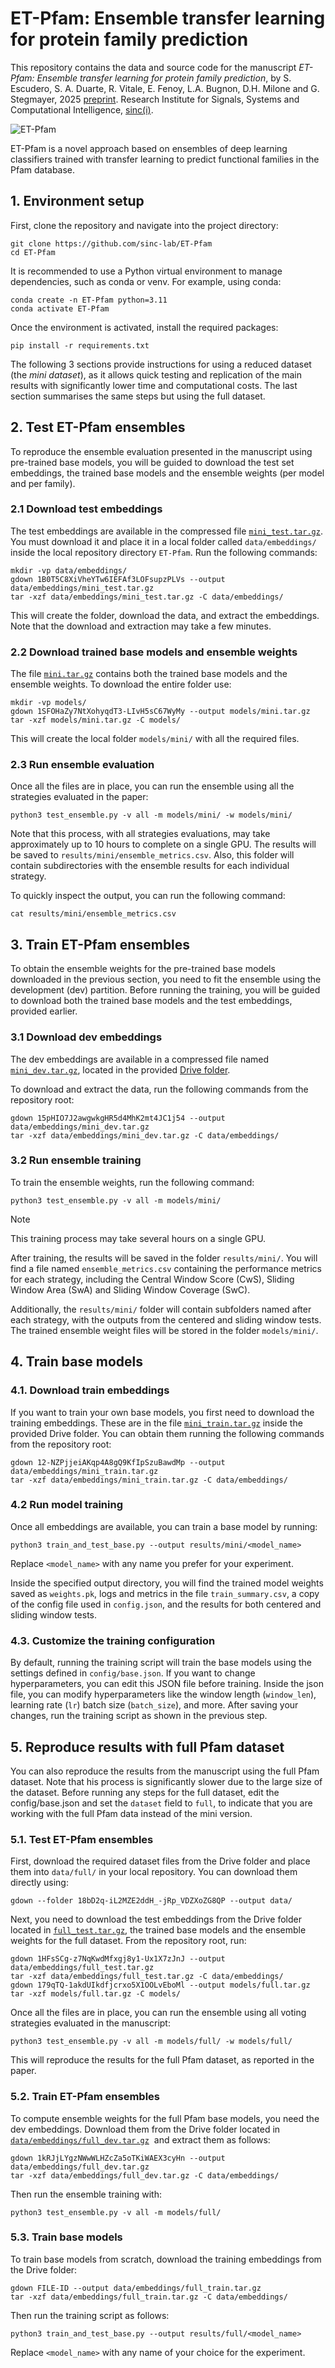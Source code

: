 # ET-Pfam: Ensemble transfer learning for protein family prediction

This repository contains the data and source code for the manuscript *ET-Pfam: Ensemble transfer learning for protein family prediction*, by S. Escudero, S. A. Duarte, R. Vitale, E. Fenoy, L.A. Bugnon, D.H. Milone and G. Stegmayer, 2025 [preprint](add_link_here). Research Institute for Signals, Systems and Computational Intelligence, [sinc(i)](https://sinc.unl.edu.ar/).

![ET-Pfam](ET-Pfam.png)

ET-Pfam is a novel approach based on ensembles of deep learning classifiers trained with transfer learning to predict functional families in the Pfam database. 

## 1. Environment setup

First, clone the repository and navigate into the project directory:

```
git clone https://github.com/sinc-lab/ET-Pfam
cd ET-Pfam
```

It is recommended to use a Python virtual environment to manage dependencies, such as conda or venv. For example, using conda:

```
conda create -n ET-Pfam python=3.11
conda activate ET-Pfam
```

Once the environment is activated, install the required packages:

```
pip install -r requirements.txt
```

The following 3 sections provide instructions for using a reduced dataset (the *mini dataset*), as it allows quick testing and replication of the main results with significantly lower time and computational costs. The last section summarises the same steps but using the full dataset.

## 2. Test ET-Pfam ensembles

To reproduce the ensemble evaluation presented in the manuscript using pre-trained base models, you will be guided to download the test set embeddings, the trained base models and the ensemble weights (per model and per family).

### 2.1 Download test embeddings

The test embeddings are available in the compressed file [`mini_test.tar.gz`](https://drive.google.com/file/d/1B0T5C8XiVheYTw6IEFAf3LOFsupzPLVs/view?usp=drive_link). You must download it and place it in a local folder called `data/embeddings/` inside the local repository directory `ET-Pfam`. Run the following commands:

```
mkdir -vp data/embeddings/ 
gdown 1B0T5C8XiVheYTw6IEFAf3LOFsupzPLVs --output data/embeddings/mini_test.tar.gz
tar -xzf data/embeddings/mini_test.tar.gz -C data/embeddings/
```

This will create the folder, download the data, and extract the embeddings. Note that the download and extraction may take a few minutes.

### 2.2 Download trained base models and ensemble weights

The file [`mini.tar.gz`](https://drive.google.com/file/d/1SFOHaZy7NtXohyqdT3-LIvH5sC67WyMy/view?usp=drive_link) contains both the trained base models and the ensemble weights. To download the entire folder use:

```
mkdir -vp models/
gdown 1SFOHaZy7NtXohyqdT3-LIvH5sC67WyMy --output models/mini.tar.gz
tar -xzf models/mini.tar.gz -C models/
```

This will create the local folder `models/mini/` with all the required files.

### 2.3 Run ensemble evaluation

Once all the files are in place, you can run the ensemble using all the strategies evaluated in the paper:

```
python3 test_ensemble.py -v all -m models/mini/ -w models/mini/
```

Note that this process, with all strategies evaluations, may take approximately up to 10 hours to complete on a single GPU. The results will be saved to `results/mini/ensemble_metrics.csv`. Also, this folder will contain subdirectories with the ensemble results for each individual strategy.

To quickly inspect the output, you can run the following command:

```
cat results/mini/ensemble_metrics.csv
```

## 3. Train ET-Pfam ensembles

To obtain the ensemble weights for the pre-trained base models downloaded in the previous section, you need to fit the ensemble using the development (dev) partition. Before running the training, you will be guided to download both the trained base models and the test embeddings, provided earlier.  

### 3.1 Download dev embeddings

The dev embeddings are available in a compressed file named [`mini_dev.tar.gz`](https://drive.google.com/file/d/15pHIO7J2awgwkgHR5d4MhK2mt4JC1j54/view?usp=drive_link), located in the provided [Drive folder](https://drive.google.com/drive/folders/1p54V_g4iy-XGjzi0C7LGQP9brb9QnL1k?usp=sharing). 

To download and extract the data, run the following commands from the repository root: 

```
gdown 15pHIO7J2awgwkgHR5d4MhK2mt4JC1j54 --output data/embeddings/mini_dev.tar.gz
tar -xzf data/embeddings/mini_dev.tar.gz -C data/embeddings/
```

### 3.2 Run ensemble training

To train the ensemble weights, run the following command:

```
python3 test_ensemble.py -v all -m models/mini/
```

> [!NOTE]
> This training process may take several hours on a single GPU.

After training, the results will be saved in the folder `results/mini/`. You will find a file named `ensemble_metrics.csv` containing the performance metrics for each strategy, including the Central Window Score (CwS), Sliding Window Area (SwA) and Sliding Window Coverage (SwC).

Additionally, the `results/mini/` folder will contain subfolders named after each strategy, with the outputs from the centered and sliding window tests. The trained ensemble weight files will be stored in the folder `models/mini/`.

## 4. Train base models

### 4.1. Download train embeddings

If you want to train your own base models, you first need to download the training embeddings. These are in the file [`mini_train.tar.gz`](https://drive.google.com/file/d/12-NZPjjeiAKqp4A8gQ9KfIpSzuBawdMp/view?usp=drive_link) inside the provided Drive folder. You can obtain them running the following commands from the repository root:

```
gdown 12-NZPjjeiAKqp4A8gQ9KfIpSzuBawdMp --output data/embeddings/mini_train.tar.gz
tar -xzf data/embeddings/mini_train.tar.gz -C data/embeddings/
```

### 4.2 Run model training

Once all embeddings are available, you can train a base model by running:

```
python3 train_and_test_base.py --output results/mini/<model_name>
```

Replace `<model_name>` with any name you prefer for your experiment.

Inside the specified output directory, you will find the trained model weights saved as `weights.pk`, logs and metrics in the file `train_summary.csv`, a copy of the config file used in `config.json`, and the results for both centered and sliding window tests.

### 4.3. Customize the training configuration

By default, running the training script will train the base models using the settings defined in `config/base.json`. If you want to change hyperparameters, you can edit this JSON file before training.  Inside the json file, you can modify hyperparameters like the window length (`window_len`), learning rate (`lr`) batch size (`batch_size`), and more. After saving your changes, run the training script as shown in the previous step. 

## 5. Reproduce results with full Pfam dataset

You can also reproduce the results from the manuscript using the full Pfam dataset. Note that his process is significantly slower due to the large size of the dataset. Before running any steps for the full dataset, edit the config/base.json and set the `dataset` field to `full`, to indicate that you are working with the full Pfam data instead of the mini version.


### 5.1. Test ET-Pfam ensembles

First, download the required dataset files from the Drive folder and place them into `data/full/` in your local repository. You can download them directly using:

```
gdown --folder 18bD2q-iL2MZE2ddH_-jRp_VDZXoZG8QP --output data/
```

Next, you need to download the test embeddings from the Drive folder located in [`full_test.tar.gz`](https://drive.google.com/file/d/1HFsSCg-z7NqKwdMfxgj8y1-Ux1X7zJnJ/view?usp=drive_link), the trained base models and the ensemble weights for the full dataset. From the repository root, run:

```
gdown 1HFsSCg-z7NqKwdMfxgj8y1-Ux1X7zJnJ --output data/embeddings/full_test.tar.gz
tar -xzf data/embeddings/full_test.tar.gz -C data/embeddings/
gdown 179qTQ-1akdUIkdfjcrxo5X1OOLvEboMl --output models/full.tar.gz
tar -xzf models/full.tar.gz -C models/
```

Once all the files are in place, you can run the ensemble using all voting strategies evaluated in the manuscript:

```
python3 test_ensemble.py -v all -m models/full/ -w models/full/
```

This will reproduce the results for the full Pfam dataset, as reported in the paper.

### 5.2. Train ET-Pfam ensembles

To compute ensemble weights for the full Pfam base models, you need the dev embeddings. Download them from the Drive folder located in [`data/embeddings/full_dev.tar.gz`](https://drive.google.com/file/d/1kRJjLYgzNWwWLHZcZa5oTKiWAEX3cyHn/view?usp=drive_link)  and extract them as follows:

```
gdown 1kRJjLYgzNWwWLHZcZa5oTKiWAEX3cyHn --output data/embeddings/full_dev.tar.gz
tar -xzf data/embeddings/full_dev.tar.gz -C data/embeddings/
```

Then run the ensemble training with:

```
python3 test_ensemble.py -v all -m models/full/
```

### 5.3. Train base models

To train base models from scratch, download the training embeddings from the Drive folder:

```
gdown FILE-ID --output data/embeddings/full_train.tar.gz
tar -xzf data/embeddings/full_train.tar.gz -C data/embeddings/
```

Then run the training script as follows:

```
python3 train_and_test_base.py --output results/full/<model_name>
```

Replace `<model_name>` with any name of your choice for the experiment.

